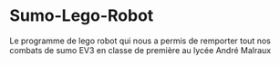 # Sumo-Lego-Robot
Le programme de lego robot qui nous a permis de remporter tout nos combats de sumo EV3 en classe de première au lycée André Malraux
